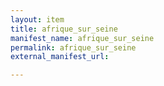 ```yaml
---
layout: item
title: afrique_sur_seine
manifest_name: afrique_sur_seine
permalink: afrique_sur_seine
external_manifest_url: 

---
```

<!-- Add an essay or interpretive material below this line,
using HTML or markdown.  Do not modify this file above this line -->
